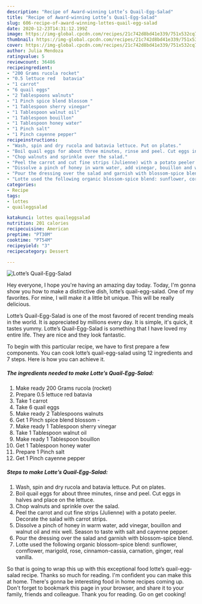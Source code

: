 ```yaml
---
description: "Recipe of Award-winning Lotte’s Quail-Egg-Salad"
title: "Recipe of Award-winning Lotte’s Quail-Egg-Salad"
slug: 606-recipe-of-award-winning-lottes-quail-egg-salad
date: 2020-12-23T14:31:12.199Z
image: https://img-global.cpcdn.com/recipes/21c742d8bd41e339/751x532cq70/lottes-quail-egg-salad-recipe-main-photo.jpg
thumbnail: https://img-global.cpcdn.com/recipes/21c742d8bd41e339/751x532cq70/lottes-quail-egg-salad-recipe-main-photo.jpg
cover: https://img-global.cpcdn.com/recipes/21c742d8bd41e339/751x532cq70/lottes-quail-egg-salad-recipe-main-photo.jpg
author: Julia Mendoza
ratingvalue: 5
reviewcount: 36486
recipeingredient:
- "200 Grams rucola rocket"
- "0.5 lettuce red   batavia"
- "1 carrot"
- "6 quail eggs"
- "2 Tablespoons walnuts"
- "1 Pinch spice blend blossom "
- "1 Tablespoon sherry vinegar"
- "1 Tablespoon walnut oil"
- "1 Tablespoon bouillon"
- "1 Tablespoon honey water"
- "1 Pinch salt"
- "1 Pinch cayenne pepper"
recipeinstructions:
- "Wash, spin and dry rucola and batavia lettuce. Put on plates."
- "Boil quail eggs for about three minutes, rinse and peel. Cut eggs in halves and place on the lettuce."
- "Chop walnuts and sprinkle over the salad."
- "Peel the carrot and cut fine strips (Julienne) with a potato peeler. Decorate the salad with carrot strips."
- "Dissolve a pinch of honey in warm water, add vinegar, bouillon and walnut oil and mix well. Season to taste with salt and cayenne pepper."
- "Pour the dressing over the salad and garnish with blossom-spice blend."
- "Lotte used the following organic blossom-spice blend: sunflower, cornflower, marigold, rose, cinnamon-cassia, carnation, ginger, real vanilla."
categories:
- Recipe
tags:
- lottes
- quaileggsalad

katakunci: lottes quaileggsalad 
nutrition: 201 calories
recipecuisine: American
preptime: "PT30M"
cooktime: "PT54M"
recipeyield: "3"
recipecategory: Dessert

---
```



![Lotte’s Quail-Egg-Salad](https://img-global.cpcdn.com/recipes/21c742d8bd41e339/751x532cq70/lottes-quail-egg-salad-recipe-main-photo.jpg)

Hey everyone, I hope you're having an amazing day today. Today, I'm gonna show you how to make a distinctive dish, lotte’s quail-egg-salad. One of my favorites. For mine, I will make it a little bit unique. This will be really delicious.

Lotte’s Quail-Egg-Salad is one of the most favored of recent trending meals in the world. It is appreciated by millions every day. It is simple, it's quick, it tastes yummy. Lotte’s Quail-Egg-Salad is something that I have loved my entire life. They are nice and they look fantastic.




To begin with this particular recipe, we have to first prepare a few components. You can cook lotte’s quail-egg-salad using 12 ingredients and 7 steps. Here is how you can achieve it.

<!--inarticleads1-->

##### The ingredients needed to make Lotte’s Quail-Egg-Salad:

1. Make ready 200 Grams rucola (rocket)
1. Prepare 0.5 lettuce red   batavia
1. Take 1 carrot
1. Take 6 quail eggs
1. Make ready 2 Tablespoons walnuts
1. Get 1 Pinch spice blend blossom -
1. Make ready 1 Tablespoon sherry vinegar
1. Take 1 Tablespoon walnut oil
1. Make ready 1 Tablespoon bouillon
1. Get 1 Tablespoon honey water
1. Prepare 1 Pinch salt
1. Get 1 Pinch cayenne pepper




<!--inarticleads2-->

##### Steps to make Lotte’s Quail-Egg-Salad:

1. Wash, spin and dry rucola and batavia lettuce. Put on plates.
1. Boil quail eggs for about three minutes, rinse and peel. Cut eggs in halves and place on the lettuce.
1. Chop walnuts and sprinkle over the salad.
1. Peel the carrot and cut fine strips (Julienne) with a potato peeler. Decorate the salad with carrot strips.
1. Dissolve a pinch of honey in warm water, add vinegar, bouillon and walnut oil and mix well. Season to taste with salt and cayenne pepper.
1. Pour the dressing over the salad and garnish with blossom-spice blend.
1. Lotte used the following organic blossom-spice blend: sunflower, cornflower, marigold, rose, cinnamon-cassia, carnation, ginger, real vanilla.




So that is going to wrap this up with this exceptional food lotte’s quail-egg-salad recipe. Thanks so much for reading. I'm confident you can make this at home. There's gonna be interesting food in home recipes coming up. Don't forget to bookmark this page in your browser, and share it to your family, friends and colleague. Thank you for reading. Go on get cooking!

